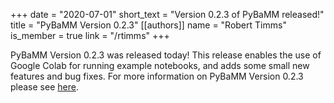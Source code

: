 +++
date = "2020-07-01"
short_text = "Version 0.2.3 of PyBaMM released!"
title = "PyBaMM Version 0.2.3"
[[authors]]
   name = "Robert Timms"
   is_member = true
   link = "/rtimms"
+++

PyBaMM Version 0.2.3 was released today! This release enables the use of Google Colab for running example notebooks, and adds some small new features and bug fixes. For more information on PyBaMM Version 0.2.3 please see [here](https://github.com/pybamm-team/PyBaMM/releases/tag/v0.2.3).
